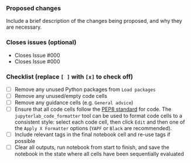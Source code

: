 ### Proposed changes
Include a brief description of the changes being proposed, and why they are necessary.

### Closes issues (optional)
- Closes Issue #000
- Closes Issue #000

### Checklist (replace `[ ]` with `[x]` to check off)
- [ ] Remove any unused Python packages from `Load packages`
- [ ] Remove any unused/empty code cells
- [ ] Remove any guidance cells (e.g. `General advice`)
- [ ] Ensure that all code cells follow the [PEP8 standard](https://www.python.org/dev/peps/pep-0008/) for code. The `jupyterlab_code_formatter` tool can be used to format code cells to a consistent style: select each code cell, then click `Edit` and then one of the `Apply X Formatter` options (`YAPF` or `Black` are recommended).
- [ ] Include relevant tags in the final notebook cell and re-use tags if possible
- [ ] Clear all outputs, run notebook from start to finish, and save the notebook in the state where all cells have been sequentially evaluated
